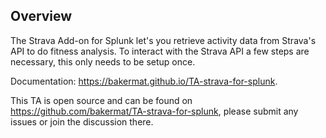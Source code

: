 ## Overview
The Strava Add-on for Splunk let's you retrieve activity data from Strava's API to do fitness analysis. To interact with the Strava API a few steps are necessary, this only needs to be setup once.

Documentation: <https://bakermat.github.io/TA-strava-for-splunk>.

This TA is open source and can be found on <https://github.com/bakermat/TA-strava-for-splunk>, please submit any issues or join the discussion there.